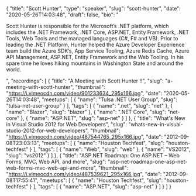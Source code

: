 {
  "title": "Scott Hunter",
  "type": "speaker",
  "slug": "scott-hunter",
  "date": "2020-05-26T14:03:48",
  "draft": false,
  "bio": "<p>Scott Hunter is responsible for the Microsoft’s .NET platform, which includes the .NET Framework, .NET Core, ASP.NET, Entity Framework, .NET Tools, Web Tools and the managed languages (C#, F# and VB). Prior to leading the .NET Platform, Hunter helped the Azure Developer Experience team build the Azure SDK’s, App Service Tooling, Azure Redis Cache, Azure API Management, ASP.NET, Entity Framework and the Web Tooling. In his spare time he loves hiking mountains in Washington State and around the world.</p>",
  "recordings": [
    {
      "title": "A Meeting with Scott Hunter !!",
      "slug": "a-meeting-with-scott-hunter",
      "thumbnail": "https://i.vimeocdn.com/video/901233634_295x166.jpg",
      "date": "2020-05-26T14:03:48",
      "meetups": [
        {
          "name": "Tulsa .NET User Group",
          "slug": "tulsa-net-user-group"
        }
      ],
      "tags": [
        {
          "name": ".net",
          "slug": "net"
        },
        {
          "name": "Blazer",
          "slug": "blazer"
        },
        {
          "name": ".NET Core",
          "slug": "net-core"
        },
        {
          "name": "ASP.NET",
          "slug": "asp-net"
        }
      ]
    },
    {
      "title": "What's New in Visual Studio 2012 for Web Developers",
      "slug": "whats-new-in-visual-studio-2012-for-web-developers",
      "thumbnail": "https://i.vimeocdn.com/video/487544765_295x166.jpg",
      "date": "2012-09-08T23:03:13",
      "meetups": [
        {
          "name": "Houston Techfest",
          "slug": "houston-techfest"
        }
      ],
      "tags": [
        {
          "name": "Web",
          "slug": "web"
        },
        {
          "name": "VS2012",
          "slug": "vs2012"
        }
      ]
    },
    {
      "title": "ASP.NET Roadmap: One ASP.NET – Web Forms, MVC, Web API, and more",
      "slug": "asp-net-roadmap-one-asp-net-web-forms-mvc-web-api-and-more",
      "thumbnail": "https://i.vimeocdn.com/video/487539621_295x166.jpg",
      "date": "2012-09-08T17:55:41",
      "meetups": [
        {
          "name": "Houston Techfest",
          "slug": "houston-techfest"
        }
      ],
      "tags": [
        {
          "name": "ASP.NET",
          "slug": "asp-net"
        }
      ]
    }
  ]
}